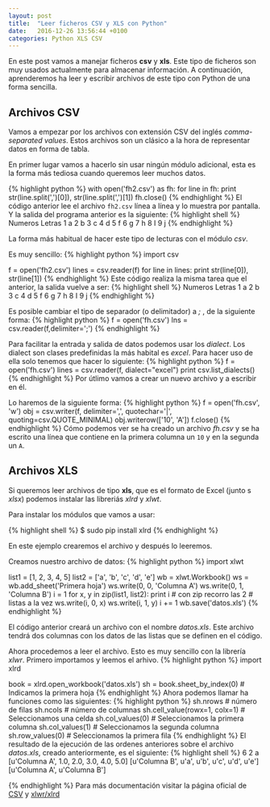```yaml
---
layout: post
title:  "Leer ficheros CSV y XLS con Python"
date:   2016-12-26 13:56:44 +0100
categories: Python XLS CSV
---
```

En este post vamos a manejar ficheros **csv** y **xls**.
Este tipo de ficheros son muy usados actualmente para almacenar información.
A continuación, aprenderemos ha leer y escribir archivos de este tipo con Python de una forma
sencilla.

## Archivos CSV
Vamos a empezar por los archivos con extensión CSV del inglés *comma-separated values*.
Estos archivos son un clásico a la hora de representar datos en forma de tabla.

En primer lugar vamos a hacerlo sin usar ningún módulo adicional,
esta es la forma más tediosa cuando queremos leer muchos datos.

{% highlight python %}
with open('fh2.csv') as fh:
    for line in fh:
        print str(line.split(',')[0]), str(line.split(',')[1])
fh.close()
{% endhighlight %}
El código anterior lee el archivo `fh2.csv` línea a línea y lo muestra por
pantalla.
Y la salida del programa anterior es la siguiente:
{% highlight shell %}
Numeros Letras
1 a
2 b
3 c
4 d
5 f
6 g
7 h
8 I
9 j
{% endhighlight %}

La forma más habitual de hacer este tipo de lecturas con el módulo *csv*.

Es muy sencillo:
{% highlight python %}
import csv

f = open('fh2.csv')
lines = csv.reader(f)
for line in lines:
    print str(line[0]), str(line[1])
{% endhighlight %}
Este código realiza la misma tarea que el anterior, la salida vuelve a ser:
{% highlight shell %}
Numeros Letras
1 a
2 b
3 c
4 d
5 f
6 g
7 h
8 I
9 j
{% endhighlight %}


Es posible cambiar el tipo de separador (o delimitador) a *;* ,
de la siguiente forma:
{% highlight python %}
f = open('fh.csv')
lns = csv.reader(f,delimiter=';')
{% endhighlight %}

Para facilitar la entrada y salida de datos podemos usar los *dialect*. Los dialect
son clases predefinidas la más habital es *excel*.
Para hacer uso de ella solo tenemos que hacer lo siguiente:
{% highlight python %}
f = open('fh.csv')
lines = csv.reader(f, dialect="excel")
print csv.list_dialects()
{% endhighlight %}
Por útlimo vamos a crear un nuevo archivo y a escribir en él.

Lo haremos de la siguiente forma:
{% highlight python %}
f = open('fh.csv', 'w')
obj = csv.writer(f, delimiter=',', quotechar='|', quoting=csv.QUOTE_MINIMAL)
obj.writerow(['10', 'A'])
f.close()
{% endhighlight %}
Cómo podemos ver se ha creado un archivo *fh.csv* y se ha escrito una línea que contiene en la primera columna un
`10` y en la segunda un `A`.

## Archivos XLS

Si queremos leer archivos de tipo **xls**, que es el formato de Excel (junto s *xlsx*) podemos instalar las libreriás *xlrd* y
*xlwt*.

Para instalar los módulos que vamos a usar:

{% highlight shell %}
$ sudo pip install xlrd
{% endhighlight %}

En este ejemplo crearemos el archivo y después lo leeremos.

Creamos nuestro archivo de datos:
{% highlight python %}
import xlwt

list1 = [1, 2, 3, 4, 5]
list2 = ['a', 'b', 'c', 'd', 'e']
wb = xlwt.Workbook()
ws = wb.add_sheet('Primera hoja')
ws.write(0, 0, 'Columna A')
ws.write(0, 1, 'Columna B')
i = 1
for x, y in zip(list1, list2):
    print i
    # con zip recorro las 2
    # listas a la vez
    ws.write(i, 0, x)
    ws.write(i, 1, y)
    i += 1
    wb.save('datos.xls')
{% endhighlight %}

El código anterior creará un archivo con el nombre *datos.xls*. Este archivo
tendrá dos columnas con los datos de las listas que se definen en el código.

Ahora procedemos a leer el archivo. Esto es muy sencillo con la librería
*xlwr*.
Primero importamos y leemos el arhivo.
{% highlight python %}
import xlrd

book = xlrd.open_workbook('datos.xls')
sh = book.sheet_by_index(0) # Indicamos la primera hoja
{% endhighlight %}
Ahora podemos llamar ha funciones como las siguientes:
{% highlight python %}
 sh.nrows # número de filas
 sh.ncols # número de columnas
 sh.cell_value(rowx=1, colx=1) # Seleccionamos una celda
 sh.col_values(0) # Seleccionamos la primera columna
 sh.col_values(1) # Seleccionamos la segunda columna
 sh.row_values(0) # Seleccionamos la primera fila
{% endhighlight %}
El resultado de la ejecución de las ordenes anteriores sobre el archivo *datos.xls*,
creado anteriormente, es el siguiente:
{% highlight shell %}
6
2
a
[u'Columna A', 1.0, 2.0, 3.0, 4.0, 5.0]
[u'Columna B', u'a', u'b', u'c', u'd', u'e']
[u'Columna A', u'Columna B']

{% endhighlight %}
Para más documentación visitar la página oficial de [CSV] y [xlwr/xlrd]


[CSV]: https://docs.python.org/2/library/csv.html
[xlwr/xlrd]:https://pypi.python.org/pypi/xlwt
